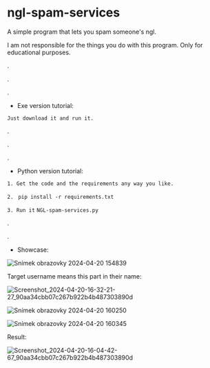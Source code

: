 # ngl-spam-services
A simple program that lets you spam someone's ngl.




I am not responsible for the things you do with this program.
Only for educational purposes.

.

.

.

- Exe version tutorial:

```Just download it and run it.```

.

.

.


- Python version tutorial:


```1. Get the code and the requirements any way you like.```

```2. ``` ```pip install -r requirements.txt```

```3. Run it``` ```NGL-spam-services.py```

.

.

- Showcase:
  
![Snímek obrazovky 2024-04-20 154839](https://github.com/hyphen83/ngl-spam-services/assets/69601241/e0a62ec1-6de1-44d3-a6a3-bd199414630f)

Target username means this part in their name:

![Screenshot_2024-04-20-16-32-21-27_90aa34cbb07c267b922b4b487303890d](https://github.com/hyphen83/ngl-spam-services/assets/69601241/3cd5c57a-010c-40d6-8ad5-f007de1024b3)

![Snímek obrazovky 2024-04-20 160250](https://github.com/hyphen83/ngl-spam-services/assets/69601241/f3f24935-5834-44fe-912d-7ac926710cd0)

![Snímek obrazovky 2024-04-20 160345](https://github.com/hyphen83/ngl-spam-services/assets/69601241/39be4ffa-ca93-4e40-9cc6-a754e9e33f91)

Result:

![Screenshot_2024-04-20-16-04-42-67_90aa34cbb07c267b922b4b487303890d](https://github.com/hyphen83/ngl-spam-services/assets/69601241/f831d83a-20f4-4a01-a71a-945981a8ff0a)

